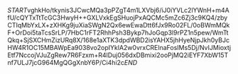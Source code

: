 $START$vghkHo/tkynis3JCwcMQa3pPZgT4m1LXVbj6/iJ0iYVLc2lYWnH+m4AfU/cQYTxTtTcGC3HwyH++GXLVxkEgSHuojPxAQCMc5mZc6Zj3c9KQ4/zbyCTIqMbYxLX+zXHKg9juXiaSWgN2Qx6ewEwaDtt6fJx9Ro02FL/0oBWmMQkF+OrDoi5taTcsSrLP/7HbC1rFT2RhhPsh3Bykp7hJoGqp3l9rPZ1n5pew/WmTtQkq+SjSXCHmZizURq8X/168e1aXTK3dpdWBD2isYAHX5jhHyeNjpJkh0yBJcHW4R1OC15MBAWpEa9038vo2opIYklA2w0vrxCRElnaFosIMs5Dj/NvIJMioxtjEtf7NccojVJuZgRew7R6Fzxm+R4lDuj056dxDBmixi2ooPjMQ2iEYF7XbW15Tnf7ULJ7jcG964MgQGgXnbY6P/Ci4hi2c$END$